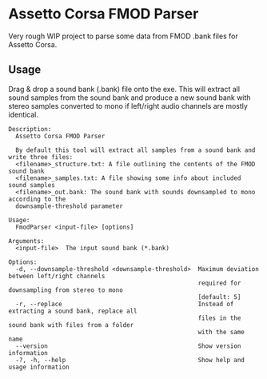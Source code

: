 # Assetto Corsa FMOD Parser
Very rough WIP project to parse some data from FMOD .bank files for Assetto Corsa.

## Usage
Drag & drop a sound bank (.bank) file onto the exe. This will extract all sound samples from the sound bank and produce 
a new sound bank with stereo samples converted to mono if left/right audio channels are mostly identical.

```
Description:
  Assetto Corsa FMOD Parser

  By default this tool will extract all samples from a sound bank and write three files:
  <filename>_structure.txt: A file outlining the contents of the FMOD sound bank
  <filename>_samples.txt: A file showing some info about included sound samples
  <filename>_out.bank: The sound bank with sounds downsampled to mono according to the
  downsample-threshold parameter

Usage:
  FmodParser <input-file> [options]

Arguments:
  <input-file>  The input sound bank (*.bank)

Options:
  -d, --downsample-threshold <downsample-threshold>  Maximum deviation between left/right channels        
                                                     required for downsampling from stereo to mono        
                                                     [default: 5]
  -r, --replace                                      Instead of extracting a sound bank, replace all      
                                                     files in the sound bank with files from a folder     
                                                     with the same name
  --version                                          Show version information
  -?, -h, --help                                     Show help and usage information
```